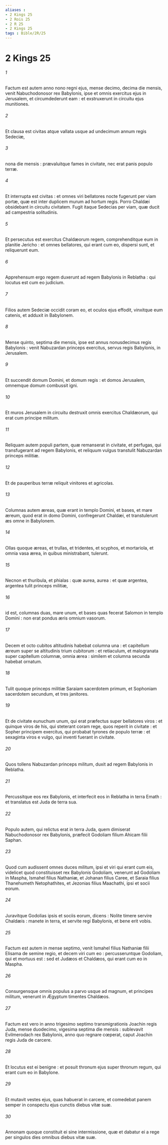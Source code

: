 ```yaml
---
aliases : 
- 2 Kings 25
- 2 Rois 25
- 2 R 25
- 2 Kings 25
tags : Bible/2R/25
---
```


# 2 Kings 25

###### 1
Factum est autem anno nono regni ejus, mense decimo, decima die mensis, venit Nabuchodonosor rex Babylonis, ipse et omnis exercitus ejus in Jerusalem, et circumdederunt eam : et exstruxerunt in circuitu ejus munitiones.
###### 2
Et clausa est civitas atque vallata usque ad undecimum annum regis Sedeciæ,
###### 3
nona die mensis : prævaluitque fames in civitate, nec erat panis populo terræ.
###### 4
Et interrupta est civitas : et omnes viri bellatores nocte fugerunt per viam portæ, quæ est inter duplicem murum ad hortum regis. Porro Chaldæi obsidebant in circuitu civitatem. Fugit itaque Sedecias per viam, quæ ducit ad campestria solitudinis.
###### 5
Et persecutus est exercitus Chaldæorum regem, comprehenditque eum in planitie Jericho : et omnes bellatores, qui erant cum eo, dispersi sunt, et reliquerunt eum.
###### 6
Apprehensum ergo regem duxerunt ad regem Babylonis in Reblatha : qui locutus est cum eo judicium.
###### 7
Filios autem Sedeciæ occidit coram eo, et oculos ejus effodit, vinxitque eum catenis, et adduxit in Babylonem.
###### 8
Mense quinto, septima die mensis, ipse est annus nonusdecimus regis Babylonis : venit Nabuzardan princeps exercitus, servus regis Babylonis, in Jerusalem.
###### 9
Et succendit domum Domini, et domum regis : et domos Jerusalem, omnemque domum combussit igni.
###### 10
Et muros Jerusalem in circuitu destruxit omnis exercitus Chaldæorum, qui erat cum principe militum.
###### 11
Reliquam autem populi partem, quæ remanserat in civitate, et perfugas, qui transfugerant ad regem Babylonis, et reliquum vulgus transtulit Nabuzardan princeps militiæ.
###### 12
Et de pauperibus terræ reliquit vinitores et agricolas.
###### 13
Columnas autem æreas, quæ erant in templo Domini, et bases, et mare æreum, quod erat in domo Domini, confregerunt Chaldæi, et transtulerunt æs omne in Babylonem.
###### 14
Ollas quoque æreas, et trullas, et tridentes, et scyphos, et mortariola, et omnia vasa ærea, in quibus ministrabant, tulerunt.
###### 15
Necnon et thuribula, et phialas : quæ aurea, aurea : et quæ argentea, argentea tulit princeps militiæ,
###### 16
id est, columnas duas, mare unum, et bases quas fecerat Salomon in templo Domini : non erat pondus æris omnium vasorum.
###### 17
Decem et octo cubitos altitudinis habebat columna una : et capitellum æreum super se altitudinis trium cubitorum : et retiaculum, et malogranata super capitellum columnæ, omnia ærea : similem et columna secunda habebat ornatum.
###### 18
Tulit quoque princeps militiæ Saraiam sacerdotem primum, et Sophoniam sacerdotem secundum, et tres janitores.
###### 19
Et de civitate eunuchum unum, qui erat præfectus super bellatores viros : et quinque viros de his, qui steterant coram rege, quos reperit in civitate : et Sopher principem exercitus, qui probabat tyrones de populo terræ : et sexaginta viros e vulgo, qui inventi fuerant in civitate.
###### 20
Quos tollens Nabuzardan princeps militum, duxit ad regem Babylonis in Reblatha.
###### 21
Percussitque eos rex Babylonis, et interfecit eos in Reblatha in terra Emath : et translatus est Juda de terra sua.
###### 22
Populo autem, qui relictus erat in terra Juda, quem dimiserat Nabuchodonosor rex Babylonis, præfecit Godoliam filium Ahicam filii Saphan.
###### 23
Quod cum audissent omnes duces militum, ipsi et viri qui erant cum eis, videlicet quod constituisset rex Babylonis Godoliam, venerunt ad Godoliam in Maspha, Ismahel filius Nathaniæ, et Johanan filius Caree, et Saraia filius Thanehumeth Netophathites, et Jezonias filius Maachathi, ipsi et socii eorum.
###### 24
Juravitque Godolias ipsis et sociis eorum, dicens : Nolite timere servire Chaldæis : manete in terra, et servite regi Babylonis, et bene erit vobis.
###### 25
Factum est autem in mense septimo, venit Ismahel filius Nathaniæ filii Elisama de semine regio, et decem viri cum eo : percusseruntque Godoliam, qui et mortuus est : sed et Judæos et Chaldæos, qui erant cum eo in Maspha.
###### 26
Consurgensque omnis populus a parvo usque ad magnum, et principes militum, venerunt in Ægyptum timentes Chaldæos.
###### 27
Factum est vero in anno trigesimo septimo transmigrationis Joachin regis Juda, mense duodecimo, vigesima septima die mensis : sublevavit Evilmerodach rex Babylonis, anno quo regnare cœperat, caput Joachin regis Juda de carcere.
###### 28
Et locutus est ei benigne : et posuit thronum ejus super thronum regum, qui erant cum eo in Babylone.
###### 29
Et mutavit vestes ejus, quas habuerat in carcere, et comedebat panem semper in conspectu ejus cunctis diebus vitæ suæ.
###### 30
Annonam quoque constituit ei sine intermissione, quæ et dabatur ei a rege per singulos dies omnibus diebus vitæ suæ.
